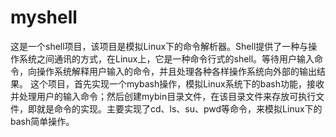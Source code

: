 # myshell
这是一个shell项目，该项目是模拟Linux下的命令解析器。Shell提供了一种与操作系统之间通讯的方式，在Linux上，它是一种命令行式的shell。等待用户输入命令，向操作系统解释用户输入的命令，并且处理各种各样操作系统向外部的输出结果。  这个项目，首先实现一个mybash操作，模拟Linux系统下的bash功能，接收并处理用户的输入命令；然后创建mybin目录文件，在该目录文件来存放可执行文件，即就是命令的实现。主要实现了cd、ls、su、pwd等命令，来模拟Linux下的bash简单操作。

